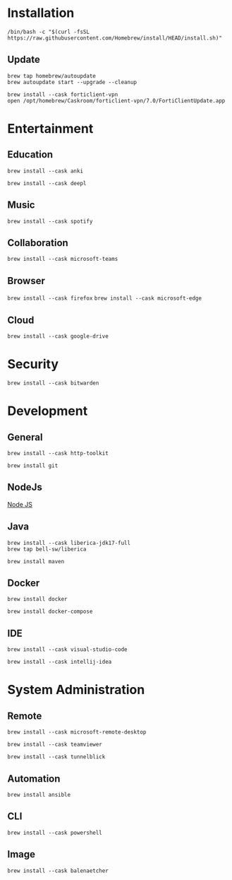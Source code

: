 # Installation

`/bin/bash -c "$(curl -fsSL https://raw.githubusercontent.com/Homebrew/install/HEAD/install.sh)"`

## Update

```shell
brew tap homebrew/autoupdate
brew autoupdate start --upgrade --cleanup
```

```shell
brew install --cask forticlient-vpn
open /opt/homebrew/Caskroom/forticlient-vpn/7.0/FortiClientUpdate.app
```

# Entertainment

## Education

`brew install --cask anki`

`brew install --cask deepl`

## Music

`brew install --cask spotify`

## Collaboration

`brew install --cask microsoft-teams`

## Browser

`brew install --cask firefox`
`brew install --cask microsoft-edge`

## Cloud

`brew install --cask google-drive`

# Security

`brew install --cask bitwarden`

# Development

## General

`brew install --cask http-toolkit`

`brew install git`

## NodeJs

[Node JS](../linux/apt/nodejs.md)

## Java

```shell
brew install --cask liberica-jdk17-full
brew tap bell-sw/liberica
```

`brew install maven`

## Docker

`brew install docker`

`brew install docker-compose`

## IDE

`brew install --cask visual-studio-code`

`brew install --cask intellij-idea`

# System Administration

## Remote

`brew install --cask microsoft-remote-desktop`

`brew install --cask teamviewer`

`brew install --cask tunnelblick`

## Automation

`brew install ansible`

## CLI

`brew install --cask powershell`

## Image

`brew install --cask balenaetcher`
